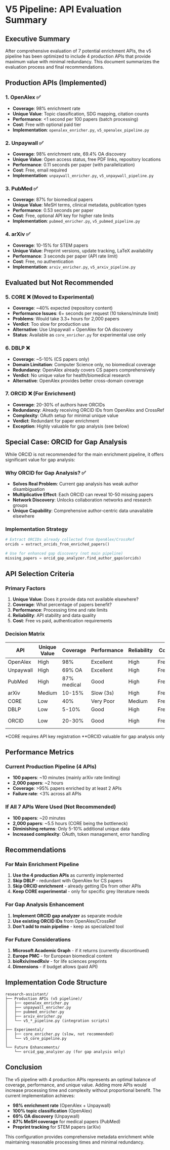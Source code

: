 # V5 Pipeline: API Evaluation Summary

## Executive Summary

After comprehensive evaluation of 7 potential enrichment APIs, the v5 pipeline has been optimized to include 4 production APIs that provide maximum value with minimal redundancy. This document summarizes the evaluation process and final recommendations.

## Production APIs (Implemented)

### 1. OpenAlex ✅
- **Coverage**: 98% enrichment rate
- **Unique Value**: Topic classification, SDG mapping, citation counts
- **Performance**: <1 second per 100 papers (batch processing)
- **Cost**: Free with optional paid tier
- **Implementation**: `openalex_enricher.py`, `v5_openalex_pipeline.py`

### 2. Unpaywall ✅
- **Coverage**: 98% enrichment rate, 69.4% OA discovery
- **Unique Value**: Open access status, free PDF links, repository locations
- **Performance**: 0.11 seconds per paper (with parallelization)
- **Cost**: Free, email required
- **Implementation**: `unpaywall_enricher.py`, `v5_unpaywall_pipeline.py`

### 3. PubMed ✅
- **Coverage**: 87% for biomedical papers
- **Unique Value**: MeSH terms, clinical metadata, publication types
- **Performance**: 0.53 seconds per paper
- **Cost**: Free, optional API key for higher rate limits
- **Implementation**: `pubmed_enricher.py`, `v5_pubmed_pipeline.py`

### 4. arXiv ✅
- **Coverage**: 10-15% for STEM papers
- **Unique Value**: Preprint versions, update tracking, LaTeX availability
- **Performance**: 3 seconds per paper (API rate limit)
- **Cost**: Free, no authentication
- **Implementation**: `arxiv_enricher.py`, `v5_arxiv_pipeline.py`

## Evaluated but Not Recommended

### 5. CORE ❌ (Moved to Experimental)
- **Coverage**: ~40% expected (repository content)
- **Performance Issues**: 6+ seconds per request (10 tokens/minute limit)
- **Problems**: Would take 3.3+ hours for 2,000 papers
- **Verdict**: Too slow for production use
- **Alternative**: Use Unpaywall + OpenAlex for OA discovery
- **Status**: Available as `core_enricher.py` for experimental use only

### 6. DBLP ❌
- **Coverage**: ~5-10% (CS papers only)
- **Domain Limitation**: Computer Science only, no biomedical coverage
- **Redundancy**: OpenAlex already covers CS papers comprehensively
- **Verdict**: No unique value for health/biomedical research
- **Alternative**: OpenAlex provides better cross-domain coverage

### 7. ORCID ❌ (For Enrichment)
- **Coverage**: 20-30% of authors have ORCIDs
- **Redundancy**: Already receiving ORCID IDs from OpenAlex and CrossRef
- **Complexity**: OAuth setup for minimal unique value
- **Verdict**: Redundant for paper enrichment
- **Exception**: Highly valuable for gap analysis (see below)

## Special Case: ORCID for Gap Analysis

While ORCID is not recommended for the main enrichment pipeline, it offers significant value for gap analysis:

### Why ORCID for Gap Analysis? ✅
- **Solves Real Problem**: Current gap analysis has weak author disambiguation
- **Multiplicative Effect**: Each ORCID can reveal 10-50 missing papers
- **Network Discovery**: Unlocks collaboration networks and research groups
- **Unique Capability**: Comprehensive author-centric data unavailable elsewhere

### Implementation Strategy
```python
# Extract ORCIDs already collected from OpenAlex/CrossRef
orcids = extract_orcids_from_enriched_papers()

# Use for enhanced gap discovery (not main pipeline)
missing_papers = orcid_gap_analyzer.find_author_gaps(orcids)
```

## API Selection Criteria

### Primary Factors
1. **Unique Value**: Does it provide data not available elsewhere?
2. **Coverage**: What percentage of papers benefit?
3. **Performance**: Processing time and rate limits
4. **Reliability**: API stability and data quality
5. **Cost**: Free vs paid, authentication requirements

### Decision Matrix

| API | Unique Value | Coverage | Performance | Reliability | Cost | Decision |
|-----|-------------|----------|-------------|-------------|------|----------|
| OpenAlex | High | 98% | Excellent | High | Free | ✅ Include |
| Unpaywall | High | 69% OA | Excellent | High | Free | ✅ Include |
| PubMed | High | 87% medical | Good | High | Free | ✅ Include |
| arXiv | Medium | 10-15% | Slow (3s) | High | Free | ✅ Include |
| CORE | Low | 40% | Very Poor | Medium | Free* | ❌ Exclude |
| DBLP | Low | 5-10% | Good | High | Free | ❌ Exclude |
| ORCID | Low | 20-30% | Good | High | Free | ❌ Exclude** |

*CORE requires API key registration
**ORCID valuable for gap analysis only

## Performance Metrics

### Current Production Pipeline (4 APIs)
- **100 papers**: ~10 minutes (mainly arXiv rate limiting)
- **2,000 papers**: ~2 hours
- **Coverage**: >95% papers enriched by at least 2 APIs
- **Failure rate**: <3% across all APIs

### If All 7 APIs Were Used (Not Recommended)
- **100 papers**: ~20 minutes
- **2,000 papers**: ~5.5 hours (CORE being the bottleneck)
- **Diminishing returns**: Only 5-10% additional unique data
- **Increased complexity**: OAuth, token management, error handling

## Recommendations

### For Main Enrichment Pipeline
1. **Use the 4 production APIs** as currently implemented
2. **Skip DBLP** - redundant with OpenAlex for CS papers
3. **Skip ORCID enrichment** - already getting IDs from other APIs
4. **Keep CORE experimental** - only for specific grey literature needs

### For Gap Analysis Enhancement
1. **Implement ORCID gap analyzer** as separate module
2. **Use existing ORCID IDs** from OpenAlex/CrossRef
3. **Don't add to main pipeline** - keep as specialized tool

### For Future Considerations
1. **Microsoft Academic Graph** - if it returns (currently discontinued)
2. **Europe PMC** - for European biomedical content
3. **bioRxiv/medRxiv** - for life sciences preprints
4. **Dimensions** - if budget allows (paid API)

## Implementation Code Structure

```
research-assistant/
├── Production APIs (v5 pipeline)/
│   ├── openalex_enricher.py
│   ├── unpaywall_enricher.py
│   ├── pubmed_enricher.py
│   ├── arxiv_enricher.py
│   └── v5_*_pipeline.py (integration scripts)
│
├── Experimental/
│   ├── core_enricher.py (slow, not recommended)
│   └── v5_core_pipeline.py
│
└── Future Enhancements/
    └── orcid_gap_analyzer.py (for gap analysis only)
```

## Conclusion

The v5 pipeline with 4 production APIs represents an optimal balance of coverage, performance, and unique value. Adding more APIs would increase processing time and complexity without proportional benefit. The current implementation achieves:

- **98% enrichment rate** (OpenAlex + Unpaywall)
- **100% topic classification** (OpenAlex)
- **69% OA discovery** (Unpaywall)
- **87% MeSH coverage** for medical papers (PubMed)
- **Preprint tracking** for STEM papers (arXiv)

This configuration provides comprehensive metadata enrichment while maintaining reasonable processing times and minimal redundancy.
